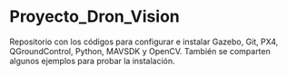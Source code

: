 # Proyecto_Dron_Vision
Repositorio con los códigos para configurar e instalar Gazebo, Git, PX4, QGroundControl, Python, MAVSDK y OpenCV. También se comparten algunos ejemplos para probar la instalación.
